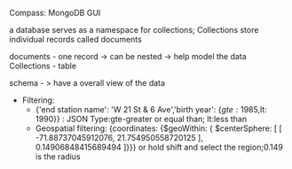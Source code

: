 Compass: MongoDB GUI

a database serves as a namespace for collections; Collections store individual records called documents

documents - one record -> can be nested -> help model the data
Collections - table

schema - > have a overall view of the data


- Filtering:
   - {'end station name': 'W 21 St & 6 Ave','birth year': {$gte: 1985,$lt: 1990}}   : JSON Type:gte-greater or equal than; lt:less than
   - Geospatial filtering: {coordinates: {$geoWithin: { $centerSphere: [ [ -71.88737045912076, 21.754950558720125 ], 0.14906848415689494 ]}}}   or hold shift and select the region;0.149 is the radius
